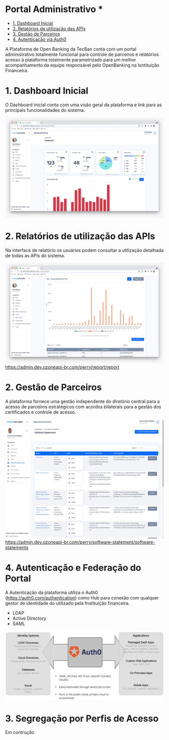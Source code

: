 # Portal Administrativo *

- [1. Dashboard Inicial](#2)
- [2. Relatórios de utilização das APIs](#3)
- [3. Gestão de Parceiros](#3)
- [4. Autenticação via Auth0](#4)

A Plataforma de Open Banking da TecBan conta com um portal administrativo totalmente funcional para controle de parceiros e relatórios acesso à plataforma totalmente parametrizado para um melhor acompanhamento da equipe responsável pelo OpenBanking na Isntituição Financeira.

# 1. Dashboard Inicial
O Dashboard inicial conta com uma visão geral da plataforma e link para as principais funcionalidades do sistema.

![Dashboard](../images/imagem_20.jpg)

# 2. Relatórios de utilização das APIs

Na interface de relatório os usuários podem consultar a utilização detalhada de todas as APIs do sistema.

![Utilização API](../images/imagem_19.jpg)
https://admin.dev.ozoneapi-br.com/perry/report/report


# 2. Gestão de Parceiros

A plataforma fornece uma gestão independente do diretório central para a acesso de parceiros estratégicos com acordos bilaterais para a gestão dos certificados e controle de acesso.

![Gestão de Parceiros](../images/imagem_18.jpg)
https://admin.dev.ozoneapi-br.com/perry/software-statement/software-statements


# 4. Autenticação e Federação do Portal

A Autenticação da plataforma utiliza o Auth0 (https://auth0.com/authentication) como Hub para conexão com qualquer gestor de identidade do utilizado pela fnstituição financeira.
- LDAP
- Active Directory
- SAML

![Autenticação](../images/imagem_21.png)

# 3. Segregação por Perfis de Acesso

Em contrução
